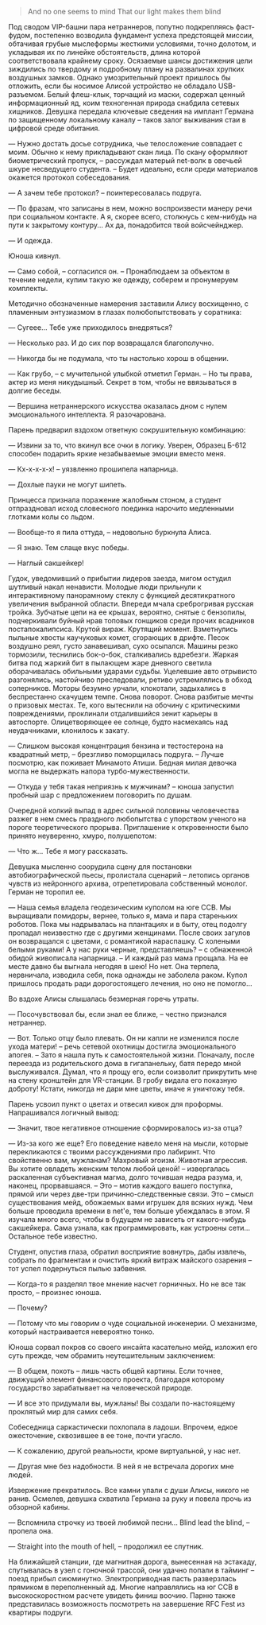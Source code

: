 > And no one seems to mind That our light makes them blind

Под сводом VIP-башни пара нетраннеров, попутно подкрепляясь фаст-фудом, постепенно возводила фундамент успеха предстоящей миссии, обтачивая грубые мыслеформы жесткими условиями, точно долотом, и укладывая их по линейке обстоятельств, длина которой соответствовала крайнему сроку. Осязаемые шансы достижения цели зиждились по твердому и подробному плану на развалинах хрупких воздушных замков. Однако умозрительный проект пришлось бы отложить, если бы носимое Алисой устройство не обладало USB-разъемом. Белый флеш-клык, торчащий из маски, содержал ценный информационный яд, коим техногенная природа снабдила сетевых хищников. Девушка передала ключевые сведения на имплант Германа по защищенному локальному каналу – таков залог выживания стаи в цифровой среде обитания.

— Нужно достать досье сотрудника, чье телосложение совпадает с моим. Обычно к нему прикладывают скан лица. По скану оформляют биометрический пропуск, – рассуждал матерый net-волк в овечьей шкуре несведущего студента. – Будет идеально, если среди материалов окажется протокол собеседования.

— А зачем тебе протокол? – поинтересовалась подруга.

— По фразам, что записаны в нем, можно воспроизвести манеру речи при социальном контакте. А я, скорее всего, столкнусь с кем-нибудь на пути к закрытому контуру... Ах да, понадобится твой войсчейнджер.

— И одежда.

Юноша кивнул.

— Само собой, – согласился он. – Пронаблюдаем за объектом в течение недели, купим такую же одежду, соберем и пронумеруем комплекты.

Методично обозначенные намерения заставили Алису восхищенно, с пламенным энтузиазмом в глазах полюбопытствовать у соратника:

— Сугеее... Тебе уже приходилось внедряться?

— Несколько раз. И до сих пор возвращался благополучно.

— Никогда бы не подумала, что ты настолько хорош в общении.

— Как грубо, – с мучительной улыбкой отметил Герман. – Но ты права, актер из меня никудышный. Секрет в том, чтобы не ввязываться в долгие беседы.

— Вершина нетраннерского искусства оказалась дном с нулем эмоционального интеллекта. Я разочарована.

Парень предварил вздохом ответную сокрушительную комбинацию:

— Извини за то, что вкинул все очки в логику. Уверен, Образец Б-612 способен подарить яркие незабываемые эмоции вместо меня.

— Кх-х-х-х-х! – уязвленно прошипела напарница.

— Дохлые пауки не могут шипеть.

Принцесса признала поражение жалобным стоном, а студент отпраздновал исход словесного поединка нарочито медленными глотками колы со льдом.

— Вообще-то я пила оттуда, – недовольно буркнула Алиса.

— Я знаю. Тем слаще вкус победы.

— Наглый сакшейкер!

Гудок, уведомивший о прибытии лидеров заезда, мигом остудил шутливый накал ненависти. Молодые люди прильнули к интерактивному панорамному стеклу с функцией десятикратного увеличения выбранной области. Впереди мчала среброгривая русская тройка. Зубчатые цепи на ее крышах, вероятно, снятые с бензопилы, подчеркивали буйный нрав топовых гонщиков среди прочих всадников постапокалипсиса. Крутой вираж. Крутящий момент. Взметнулись пыльные хвосты каучуковых комет, сгорающих в дрифте. Песок воздушно реял, густо занавешивал, сухо осыпался. Машины резко тормозили, теснились бок-о-бок, сталкивались вдребезги. Жаркая битва под жаркий бит в пылающем жаре дневного светила оборачивалась обильными ударами судьбы. Уцелевшие авто отрывисто разгонялись, настойчиво преследовали, ретиво устремлялись в обход соперников. Моторы безумно урчали, клокотали, задыхались в беспрестанно скачущем темпе. Снова поворот. Снова разбитые мечты о призовых местах. Те, кого вытеснили на обочину с критическими повреждениями, проклинали отдалившийся зенит карьеры в автоспорте. Олицетворяющее ее солнце, будто насмехаясь над неудачниками, клонилось к закату.

— Слишком высокая концентрация бензина и тестостерона на квадратный метр, – брезгливо поморщилась подруга. – Лучше посмотрю, как поживает Минамото Атиши. Бедная милая девочка могла не выдержать напора турбо-мужественности.

— Откуда у тебя такая неприязнь к мужчинам? – юноша запустил пробный шар с предложением поговорить по душам. 

Очередной колкий выпад в адрес сильной половины человечества разжег в нем смесь праздного любопытства с упорством ученого на пороге теоретического прорыва. Приглашение к откровенности было принято неуверенно, хмуро, полушепотом:

— Что ж... Тебе я могу рассказать.

Девушка мысленно соорудила сцену для постановки автобиографической пьесы, пролистала сценарий – летопись органов чувств из нейронного архива, отрепетировала собственный монолог. Герман не торопил ее.

— Наша семья владела геодезическим куполом на юге ССВ. Мы выращивали помидоры, вернее, только я, мама и пара стареньких роботов. Пока мы надрывалась на плантациях и в быту, отец подолгу пропадал неизвестно где с другими женщинами. После своих загулов он возвращался с цветами, с романтикой нараспашку. С холеными белыми руками! А у нас руки черные, представляешь? – с обнаженной обидой живописала напарница. – И каждый раз мама прощала. На ее месте давно бы выгнала негодяя в шею! Но нет. Она терпела, нервничала, изводила себя, пока однажды не заболела раком. Купол пришлось продать ради дорогостоящего лечения, но оно не помогло...

Во вздохе Алисы слышалась безмерная горечь утраты.

— Посочувствовал бы, если знал ее ближе, – честно признался нетраннер.

— Вот. Только отцу было плевать. Он ни капли не изменился после ухода матери! – речь сетевой охотницы достигла эмоционального апогея. – Зато я нашла путь к самостоятельной жизни. Поначалу, после переезда из родительского дома в гигапанельку, батя передо мной выслуживался. Думал, что я прощу его, если соизволит прикрутить мне на стену кронштейн для VR-станции. В гробу видала его показную доброту! Кстати, никогда не дари мне цветы, иначе я уничтожу тебя.

Парень усвоил пункт о цветах и отвесил кивок для проформы. Напрашивался логичный вывод:

— Значит, твое негативное отношение сформировалось из-за отца?

— Из-за кого же еще? Его поведение навело меня на мысли, которые перекликаются с твоими рассуждениями про лабиринт. Что свойственно вам, мужланам? Махровый эгоизм. Животная агрессия. Вы хотите овладеть женским телом любой ценой! – извергалась раскаленная субъективная магма, долго точившая недра разума, и, наконец, прорвавшаяся. – Это – мотив каждого вашего поступка, прямой или через две-три причинно-следственные связи. Это – смысл существования мейд, обожаемых вами игрушек для всяких нужд. Чем больше проводила времени в net'е, тем больше убеждалась в этом. Я изучала много всего, чтобы в будущем не зависеть от какого-нибудь сакшейкера. Сама узнала, как программировать, как устроены сети... Остальное тебе известно.

Студент, опустив глаза, обратил восприятие вовнутрь, дабы извлечь, собрать по фрагментам и очистить яркий витраж майского озарения – тот успел подернуться пылью забвения.

— Когда-то я разделял твое мнение насчет горничных. Но не все так просто, – произнес юноша.

— Почему?

— Потому что мы говорим о чуде социальной инженерии. О механизме, который настраивается невероятно тонко.

Юноша сорвал покров со своего инсайта касательно мейд, изложил его суть прежде, чем обрамить неутешительным заключением:

— В общем, похоть – лишь часть общей картины. Если точнее, движущий элемент финансового проекта, благодаря которому государство зарабатывает на человеческой природе.

— И все это придумали вы, мужланы! Вы создали по-настоящему проклятый мир для самих себя.

Собеседница саркастически похлопала в ладоши. Впрочем, едкое ожесточение, сквозившее в ее тоне, почти угасло.

— К сожалению, другой реальности, кроме виртуальной, у нас нет.

— Другая мне без надобности. В ней я не встречала дорогих мне людей.

Извержение прекратилось. Все камни упали с души Алисы, никого не ранив. Осмелев, девушка схватила Германа за руку и повела прочь из обзорной кабины.

— Вспомнила строчку из твоей любимой песни... Blind lead the blind, – пропела она.

— Straight into the mouth of hell, – продолжил ее спутник.

На ближайшей станции, где магнитная дорога, вынесенная на эстакаду, спутывалась в узел с гоночной трассой, они удачно попали в тайминг – поезд прибыл сиюминутно. Электроприводная пасть разверзлась прямиком в переполненный ад. Многие направлялись на юг ССВ в высокоскоростном расчете увидеть финиш воочию. Парню также представилась возможность посмотреть на завершение RFC Fest из квартиры подруги.